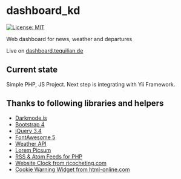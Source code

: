 # dashboard_kd
[![License: MIT](https://img.shields.io/badge/License-MIT-yellow.svg)](https://opensource.org/licenses/MIT)

Web dashboard for news, weather and departures

Live on [dashboard.tequilian.de](http://dashboard.tequilian.de)

## Current state
Simple PHP, JS Project.
Next step is integrating with Yii Framework.

## Thanks to following libraries and helpers
- [Darkmode.js](https://darkmodejs.learn.uno/)
- [Bootstrap 4](https://getbootstrap.com/)
- [jQuery 3.4](https://jquery.com/)
- [FontAwesome 5](https://fontawesome.com/)
- [Weather API](https://www.weatherapi.com/)
- [Lorem Picsum](https://picsum.photos/)
- [RSS & Atom Feeds for PHP](https://github.com/dg/rss-php)
- [Website Clock from ricocheting.com](https://www.ricocheting.com/code/javascript/html-generator/date-time-clock)
- [Cookie Warning Widget from html-online.com](https://html-online.com/articles/cookie-warning-widget-with-javascript/)